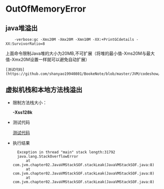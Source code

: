 # OutOfMemoryError

## java堆溢出

		-verbose:gc -Xms20M -Xmx20M -Xmn10M -XX:+PrintGCdetails -XX:SurvivorRatio=8
上面命令限制Java堆的大小为20MB,不可扩展（将堆的最小值-Xms20M与最大值-Xmx20M设置一样就可以避免自动扩展）

	[测试代码](https://github.com/shanyao19940801/BookeNote/blob/master/JVM/codeshow/src/com/jvm/chapter02/HeapOOM.java)


## 虚拟机栈和本地方法栈溢出

* 限制方法栈大小：

    **-Xss128k**

* 测试代码

	[测试代码](https://github.com/shanyao19940801/BookeNote/blob/master/JVM/codeshow/src/com/jvm/chapter02/JavaVMStackSOF.java)


* 执行结果

		Exception in thread "main" stack length:31792
		java.lang.StackOverflowError
			at com.jvm.chapter02.JavaVMStackSOF.stackLeak(JavaVMStackSOF.java:8)
			at com.jvm.chapter02.JavaVMStackSOF.stackLeak(JavaVMStackSOF.java:8)
			at com.jvm.chapter02.JavaVMStackSOF.stackLeak(JavaVMStackSOF.java:8)


